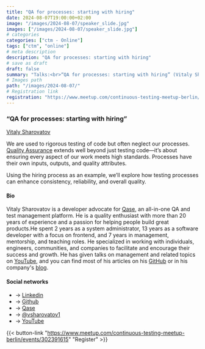 ```yaml
---
title: "QA for processes: starting with hiring"
date: 2024-08-07T19:00:00+02:00
image: "/images/2024-08-07/speaker_slide.jpg"
images: ["/images/2024-08-07/speaker_slide.jpg"]
# categories
categories: ["ctm - Online"]
tags: ["ctm", "online"]
# meta description
description: "QA for processes: starting with hiring"
# save as draft
draft: false
summary: "Talks:<br>“QA for processes: starting with hiring” (Vitaly Sharovatov)"
# Images path
path: "/images/2024-08-07/"
# Registration link
registration: "https://www.meetup.com/continuous-testing-meetup-berlin/events/302391615"
---
```

### “QA for processes: starting with hiring”

[Vitaly Sharovatov](https://www.linkedin.com/in/vsharovatov)

We are used to rigorous testing of code but often neglect our processes. [Quality Assurance](https://en.wikipedia.org/wiki/Quality_assurance) extends well beyond just testing code—it’s about ensuring every aspect of our work meets high standards. Processes have their own inputs, outputs, and quality attributes.

Using the hiring process as an example, we’ll explore how testing processes can enhance consistency, reliability, and overall quality.

#### Bio

Vitaly Sharovatov is a developer advocate for [Qase](http://qase.io/blog), an all-in-one QA and test management platform. He is a quality enthusiast with more than 20 years of experience and a passion for helping people build great products.He spent 2 years as a system administrator, 13 years as a software developer with a focus on frontend, and 7 years in management, mentorship, and teaching roles. He specialized in working with individuals, engineers, communities, and companies to facilitate and encourage their success and growth. He has given talks on management and related topics on [YouTube](https://www.youtube.com/playlist?list=PLFtS8Ah0wZvWS37oveJ0-D5K6V7GWUpqY), and you can find most of his articles on his [GitHub](http://git.io/teamlead) or in his company's [blog](http://qase.io/blog).

#### Social networks

- <i class="fa fa-linkedin"></i> -> [Linkedin](https://www.linkedin.com/in/vsharovatov)
- <i class="fa fa-github"></i> -> [Github](https://sharovatov.github.io)
- <i class="fa fa-code"></i> -> [Qase](http://qase.io/blog)
- <i class="fa fa-twitter"></i> -> [@vsharovatov1](https://twitter.com/vsharovatov1)
- <i class="fa fa-youtube"></i> -> [YouTube](https://www.youtube.com/playlist?list=PLFtS8Ah0wZvWS37oveJ0-D5K6V7GWUpqY)

{{< button-link "https://www.meetup.com/continuous-testing-meetup-berlin/events/302391615" "Register" >}}
